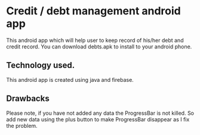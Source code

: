 # Credit / debt management android app

This android app which will help user to keep record of his/her debt and credit record.
You can download debts.apk to install to your android phone.

## Technology used.
This android app is created using java and firebase.

## Drawbacks
Please note, if you have not added any data the ProgressBar is not killed. So add new data using the plus button to make ProgressBar disappear as I fix the problem.
